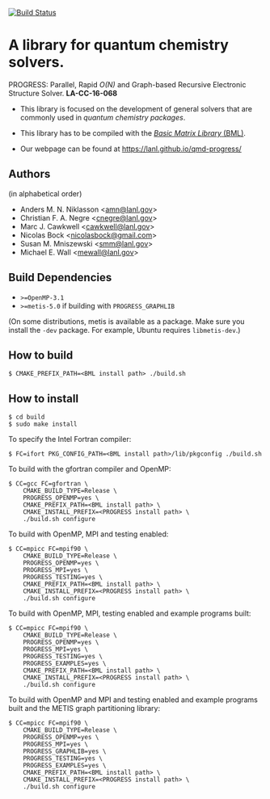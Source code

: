 [![Build Status](https://travis-ci.org/lanl/qmd-progress.svg?branch=master)](https://travis-ci.org/lanl/qmd-progress)

# A library for quantum chemistry solvers.

PROGRESS: Parallel, Rapid _O(N)_ and Graph-based Recursive Electronic
Structure Solver. **LA-CC-16-068**

- This library is focused on the development of general solvers that are
  commonly used in _quantum chemistry packages_.

- This library has to be compiled with the [_Basic Matrix Library_
  (BML)](https://qmmd.github.io/bml/).

- Our webpage can be found at https://lanl.github.io/qmd-progress/

## Authors

(in alphabetical order)

- Anders M. N. Niklasson <<amn@lanl.gov>>
- Christian F. A. Negre <<cnegre@lanl.gov>>
- Marc J. Cawkwell <<cawkwell@lanl.gov>>
- Nicolas Bock <<nicolasbock@gmail.com>>
- Susan M. Mniszewski <<smm@lanl.gov>>
- Michael E. Wall <<mewall@lanl.gov>>

## Build Dependencies

- `>=OpenMP-3.1`
- `>=metis-5.0` if building with `PROGRESS_GRAPHLIB`

(On some distributions, metis is available as a package. Make sure you install
the `-dev` package. For example, Ubuntu requires `libmetis-dev`.)

## How to build

    $ CMAKE_PREFIX_PATH=<BML install path> ./build.sh

## How to install

    $ cd build
    $ sudo make install

To specify the Intel Fortran compiler:

    $ FC=ifort PKG_CONFIG_PATH=<BML install path>/lib/pkgconfig ./build.sh

To build with the gfortran compiler and OpenMP:

    $ CC=gcc FC=gfortran \
        CMAKE_BUILD_TYPE=Release \
        PROGRESS_OPENMP=yes \
        CMAKE_PREFIX_PATH=<BML install path> \
        CMAKE_INSTALL_PREFIX=<PROGRESS install path> \
        ./build.sh configure

To build with OpenMP, MPI and testing enabled:

    $ CC=mpicc FC=mpif90 \
        CMAKE_BUILD_TYPE=Release \
        PROGRESS_OPENMP=yes \
        PROGRESS_MPI=yes \
        PROGRESS_TESTING=yes \
        CMAKE_PREFIX_PATH=<BML install path> \
        CMAKE_INSTALL_PREFIX=<PROGRESS install path> \
        ./build.sh configure

To build with OpenMP, MPI, testing enabled and example programs built:

	$ CC=mpicc FC=mpif90 \
	    CMAKE_BUILD_TYPE=Release \
	    PROGRESS_OPENMP=yes \
	    PROGRESS_MPI=yes \
	    PROGRESS_TESTING=yes \
	    PROGRESS_EXAMPLES=yes \
	    CMAKE_PREFIX_PATH=<BML install path> \
	    CMAKE_INSTALL_PREFIX=<PROGRESS install path> \
	    ./build.sh configure

To build with OpenMP and MPI and testing enabled and example programs built
and the METIS graph partitioning library:

	$ CC=mpicc FC=mpif90 \
	    CMAKE_BUILD_TYPE=Release \
	    PROGRESS_OPENMP=yes \
	    PROGRESS_MPI=yes \
	    PROGRESS_GRAPHLIB=yes \
	    PROGRESS_TESTING=yes \
	    PROGRESS_EXAMPLES=yes \
	    CMAKE_PREFIX_PATH=<BML install path> \
	    CMAKE_INSTALL_PREFIX=<PROGRESS install path> \
	    ./build.sh configure
